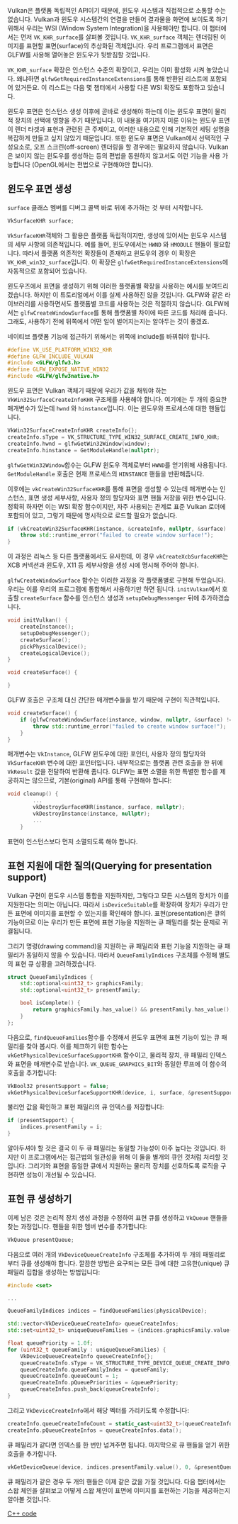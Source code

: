 Vulkan은 플랫폼 독립적인 API이기 때문에, 윈도우 시스템과 직접적으로 소통할 수는 없습니다. Vulkan과 윈도우 시스템간의 연결을 만들어 결과물을 화면에 보이도록 하기 위해서 우리는 WSI (Window System Integration)을 사용해야만 합니다. 이 챕터에서는 먼저 `VK_KHR_surface`를 살펴볼 것입니다. `VK_KHR_surface` 객체는 렌더링된 이미지를 표현할 표면(surface)의 추상화된 객체입니다. 우리 프로그램에서 표면은 GLFW를 사용해 열어놓은 윈도우가 뒷받침할 것입니다.

`VK_KHR_surface` 확장은 인스턴스 수준의 확장이고, 우리는 이미 활성화 시켜 놓았습니다. 왜냐하면 `glfwGetRequiredInstanceExtensions`를 통해 반환된 리스트에 포함되어 있거든요. 이 리스트는 다음 몇 챕터에서 사용할 다른 WSI 확장도 포함하고 있습니다.

윈도우 표면은 인스턴스 생성 이후에 곧바로 생성해야 하는데 이는 윈도우 표면이 물리적 장치의 선택에 영향을 주기 때문입니다. 이 내용을 여기까지 미룬 이유는 윈도우 표면이 렌더 타겟과 표현과 관련된 큰 주제이고, 이러한 내용으로 인해 기본적인 세팅 설명을 복잡하게 만들고 싶지 않았기 때문입니다. 또한 윈도우 표면은 Vulkan에서 선택적인 구성요소로, 오프 스크린(off-screen) 렌더링을 할 경우에는 필요하지 않습니다. Vulkan은 보이지 않는 윈도우를 생성하는 등의 편법을 동원하지 않고서도 이런 기능을 사용 가능합니다 (OpenGL에서는 편법으로 구현해야만 합니다).

## 윈도우 표면 생성

`surface` 클래스 멤버를 디버그 콜백 바로 뒤에 추가하는 것 부터 시작합니다.

```c++
VkSurfaceKHR surface;
```

`VkSurfaceKHR`객체와 그 활용은 플랫폼 독립적이지만, 생성에 있어서는 윈도우 시스템의 세부 사항에 의존적입니다. 예를 들어, 윈도우에서는 `HWND` 와 `HMODULE` 핸들이 필요합니다. 따라서 플랫폼 의존적인 확장들이 존재하고 윈도우의 경우 이 확장은 `VK_KHR_win32_surface`입니다. 이 확장은 `glfwGetRequiredInstanceExtensions`에 자동적으로 포함되어 있습니다.

윈도우즈에서 표면을 생성하기 위해 이러한 플랫폼별 확장을 사용하는 예시를 보여드리겠습니다. 하지만 이 튜토리얼에서 이를 실제 사용하진 않을 것입니다. GLFW와 같은 라이브러리를 사용하면서도 플랫폼별 코드를 사용하는 것은 적절하지 않습니다. GLFW에서는 `glfwCreateWindowSurface`를 통해 플랫폼별 차이에 따른 코드를 처리해 줍니다. 그래도, 사용하기 전에 뒤쪽에서 어떤 일이 벌어지는지는 알아두는 것이 좋겠죠.

네이티브 플랫폼 기능에 접근하기 위해서는 위쪽에 include를 바꿔줘야 합니다.

```c++
#define VK_USE_PLATFORM_WIN32_KHR
#define GLFW_INCLUDE_VULKAN
#include <GLFW/glfw3.h>
#define GLFW_EXPOSE_NATIVE_WIN32
#include <GLFW/glfw3native.h>
```

윈도우 표면은 Vulkan 객체기 때문에 우리가 값을 채워야 하는 `VkWin32SurfaceCreateInfoKHR` 구조체를 사용해야 합니다. 여기에는 두 개의 중요한 매개변수가 있는데 `hwnd` 와 `hinstance`입니다. 이는 윈도우와 프로세스에 대한 핸들입니다.

```c++
VkWin32SurfaceCreateInfoKHR createInfo{};
createInfo.sType = VK_STRUCTURE_TYPE_WIN32_SURFACE_CREATE_INFO_KHR;
createInfo.hwnd = glfwGetWin32Window(window);
createInfo.hinstance = GetModuleHandle(nullptr);
```

`glfwGetWin32Window`함수는 GLFW 윈도우 객체로부터 `HWND`를 얻기위해 사용됩니다. `GetModuleHandle` 호출은 현재 프로세스의 `HINSTANCE` 핸들을 반환해줍니다.

이후에는 `vkCreateWin32SurfaceKHR`를 통해 표면을 생성할 수 있는데 매개변수는 인스턴스, 표면 생성 세부사항, 사용자 정의 할당자와 표면 핸들 저장을 위한 변수입니다. 정확히 하자면 이는 WSI 확장 함수이지만, 자주 사용되는 관계로 표준 Vulkan 로더에 포함되어 있고, 그렇기 때문에 명시적으로 로드할 필요가 없습니다.

```c++
if (vkCreateWin32SurfaceKHR(instance, &createInfo, nullptr, &surface) != VK_SUCCESS) {
    throw std::runtime_error("failed to create window surface!");
}
```

이 과정은 리눅스 등 다른 플랫폼에서도 유사한데, 이 경우 `vkCreateXcbSurfaceKHR`는 XCB 커넥션과 윈도우, X11 등 세부사항을 생성 시에 명시해 주어야 합니다.

`glfwCreateWindowSurface` 함수는 이러한 과정을 각 플랫폼별로 구현해 두었습니다. 우리는 이를 우리의 프로그램에 통합해서 사용하기만 하면 됩니다. `initVulkan`에서 호출할 `createSurface` 함수를 인스턴스 생성과 `setupDebugMessenger` 뒤에 추가하겠습니다.

```c++
void initVulkan() {
    createInstance();
    setupDebugMessenger();
    createSurface();
    pickPhysicalDevice();
    createLogicalDevice();
}

void createSurface() {

}
```

GLFW 호출은 구조체 대신 간단한 매개변수들을 받기 때문에 구현이 직관적입니다.

```c++
void createSurface() {
    if (glfwCreateWindowSurface(instance, window, nullptr, &surface) != VK_SUCCESS) {
        throw std::runtime_error("failed to create window surface!");
    }
}
```

매개변수는 `VkInstance`, GLFW 윈도우에 대한 포인터, 사용자 정의 할당자와 `VkSurfaceKHR` 변수에 대한 포인터입니다. 내부적으로는 플랫폼 관련 호출을 한 뒤에 `VkResult` 값을 전달하여 반환해 줍니다. GLFW는 표면 소멸을 위한 특별한 함수를 제공하지는 않으므로, 기본(original) API를 통해 구현해야 합니다:

```c++
void cleanup() {
        ...
        vkDestroySurfaceKHR(instance, surface, nullptr);
        vkDestroyInstance(instance, nullptr);
        ...
    }
```

표면이 인스턴스보다 먼저 소멸되도록 해야 합니다.

## 표현 지원에 대한 질의(Querying for presentation support)

Vulkan 구현이 윈도우 시스템 통합을 지원하지만, 그렇다고 모든 시스템의 장치가 이를 지원한다는 의미는 아닙니다. 따라서 `isDeviceSuitable`를 확장하여 장치가 우리가 만든 표면에 이미지를 표현할 수 있는지를 확인해야 합니다. 표현(presentation)은 큐의 기능이므로 이는 우리가 만든 표면에 표현 기능을 지원하는 큐 패밀리를 찾는 문제로 귀결됩니다.

그리기 명령(drawing command)을 지원하는 큐 패밀리와 표현 기능을 지원하는 큐 패밀리가 동일하지 않을 수 있습니다. 따라서 `QueueFamilyIndices` 구조체를 수정해 별도의 표현 큐 상황을 고려하겠습니다.

```c++
struct QueueFamilyIndices {
    std::optional<uint32_t> graphicsFamily;
    std::optional<uint32_t> presentFamily;

    bool isComplete() {
        return graphicsFamily.has_value() && presentFamily.has_value();
    }
};
```

다음으로, `findQueueFamilies`함수를 수정해서 윈도우 표면에 표현 기능이 있는 큐 패밀리를 찾아 봅시다. 이를 체크하기 위한 함수는 `vkGetPhysicalDeviceSurfaceSupportKHR` 함수이고, 물리적 장치, 큐 패밀리 인덱스와 표면을 매개변수로 받습니다. `VK_QUEUE_GRAPHICS_BIT`와 동일한 루프에 이 함수의 호출을 추가합니다:

```c++
VkBool32 presentSupport = false;
vkGetPhysicalDeviceSurfaceSupportKHR(device, i, surface, &presentSupport);
```

불리언 값을 확인하고 표현 패밀리의 큐 인덱스를 저장합니다:

```c++
if (presentSupport) {
    indices.presentFamily = i;
}
```

알아두셔야 할 것은 결국 이 두 큐 패밀리는 동일할 가능성이 아주 높다는 것입니다. 하지만 이 프로그램에서는 접근법의 일관성을 위해 이 둘을 별개의 큐인 것처럼 처리할 것입니다. 그리기와 표현을 동일한 큐에서 지원하는 물리적 장치를 선호하도록 로직을 구현하면 성능이 개선될 수 있습니다.

## 표현 큐 생성하기

이제 남은 것은 논리적 장치 생성 과정을 수정하여 표현 큐를 생성하고 `VkQueue` 핸들을 찾는 과정입니다. 핸들을 위한 멤버 변수를 추가합니다:

```c++
VkQueue presentQueue;
```

다음으로 여러 개의 `VkDeviceQueueCreateInfo` 구조체를 추가하여 두 개의 패밀리로부터 큐를 생성해야 합니다. 깔끔한 방법은 요구되는 모든 큐에 대한 고유한(unique) 큐 패밀리 집합을 생성하는 방법입니다:

```c++
#include <set>

...

QueueFamilyIndices indices = findQueueFamilies(physicalDevice);

std::vector<VkDeviceQueueCreateInfo> queueCreateInfos;
std::set<uint32_t> uniqueQueueFamilies = {indices.graphicsFamily.value(), indices.presentFamily.value()};

float queuePriority = 1.0f;
for (uint32_t queueFamily : uniqueQueueFamilies) {
    VkDeviceQueueCreateInfo queueCreateInfo{};
    queueCreateInfo.sType = VK_STRUCTURE_TYPE_DEVICE_QUEUE_CREATE_INFO;
    queueCreateInfo.queueFamilyIndex = queueFamily;
    queueCreateInfo.queueCount = 1;
    queueCreateInfo.pQueuePriorities = &queuePriority;
    queueCreateInfos.push_back(queueCreateInfo);
}
```

그리고 `VkDeviceCreateInfo`에서 해당 벡터를 가리키도록 수정합니다:

```c++
createInfo.queueCreateInfoCount = static_cast<uint32_t>(queueCreateInfos.size());
createInfo.pQueueCreateInfos = queueCreateInfos.data();
```

큐 패밀리가 같다면 인덱스를 한 번만 넘겨주면 됩니다. 마지막으로 큐 핸들을 얻기 위한 호출을 추가합니다.

```c++
vkGetDeviceQueue(device, indices.presentFamily.value(), 0, &presentQueue);
```

큐 패밀리가 같은 경우 두 개의 핸들은 이제 같은 값을 가질 것입니다. 다음 챕터에서는 스왑 체인을 살펴보고 어떻게 스왑 체인이 표면에 이미지를 표현하는 기능을 제공하는지 알아볼 것입니다.

[C++ code](/code/05_window_surface.cpp)

